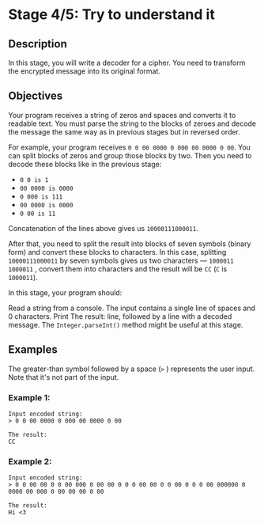 # Stage 4/5: Try to understand it
## Description
In this stage, you will write a decoder for a cipher. You need to transform the encrypted message into its original format.

## Objectives
Your program receives a string of zeros and spaces and converts it to readable text. You must parse the string to the blocks of zeroes and decode the message the same way as in previous stages but in reversed order.

For example, your program receives ```0 0 00 0000 0 000 00 0000 0 00```. You can split blocks of zeros and group those blocks by two. Then you need to decode these blocks like in the previous stage:

- `0 0 is 1`
- `00 0000 is 0000`
- `0 000 is 111`
- `00 0000 is 0000`
- `0 00 is 11`

Concatenation of the lines above gives us `10000111000011`.

After that, you need to split the result into blocks of seven symbols (binary form) and convert these blocks to characters. In this case, splitting `10000111000011` by seven symbols gives us two characters — `1000011 1000011` , convert them into characters and the result will be `CC` (`C` is `1000011`).

In this stage, your program should:

Read a string from a console. The input contains a single line of spaces and 0 characters.
Print The result: line, followed by a line with a decoded message.
The `Integer.parseInt()` method might be useful at this stage.

## Examples
The greater-than symbol followed by a space (```>``` ) represents the user input. Note that it's not part of the input.

### Example 1:
```
Input encoded string:
> 0 0 00 0000 0 000 00 0000 0 00

The result:
CC
```

### Example 2:
```
Input encoded string:
> 0 0 00 00 0 0 00 000 0 00 00 0 0 0 00 00 0 0 00 0 0 0 00 000000 0 0000 00 000 0 00 00 00 0 00

The result:
Hi <3
```
